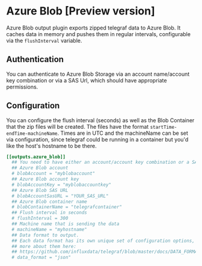 # Azure Blob [Preview version]

Azure Blob output plugin exports zipped telegraf data to Azure Blob. It caches data in memory and pushes them in regular intervals, configurable via the `flushInterval` variable.

## Authentication

You can authenticate to Azure Blob Storage via an account name/account key combination or via a SAS Url, which should have appropriate permissions.

## Configuration

You can configure the flush interval (seconds) as well as the Blob Container that the zip files will be created. The files have the format `startTime-endTime-machineName`. Times are in UTC and the machineName can be set via configuration, since telegraf could be running in a container but you'd like the host's hostname to be there.

```toml
[[outputs.azure_blob]]
  ## You need to have either an account/account key combination or a SAS URL
  ## Azure Blob account
  # blobAccount = "myblobaccount"
  ## Azure Blob account key
  # blobAccountKey = "myblobaccountkey"
  ## Azure Blob SAS URL
  # blobAccountSasURL = "YOUR_SAS_URL"
  ## Azure Blob container name
  # blobContainerName = "telegrafcontainer"
  ## Flush interval in seconds
  # flushInterval = 300
  ## Machine name that is sending the data
  # machineName = "myhostname"
  ## Data format to output.
  ## Each data format has its own unique set of configuration options, read
  ## more about them here:
  ## https://github.com/influxdata/telegraf/blob/master/docs/DATA_FORMATS_OUTPUT.md
  # data_format = "json"
```